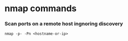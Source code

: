 # nmap commands

### Scan ports on a remote host ingnoring discovery

```
nmap -p- -Pn <hostname-or-ip>
```
